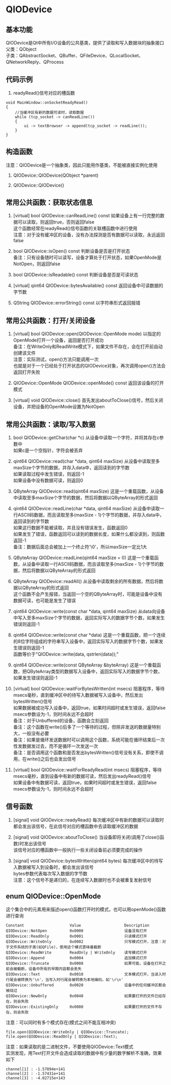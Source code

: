 # QIODevice

## 基本功能
QIODevice是Qt中所有I/O设备的公共基类，提供了读取和写入数据块的抽象接口  
父类：QObject  
子类：QAbstractSocket、QBuffer、QFileDevice、QLocalSocket、QNetworkReply、QProcess  


## 代码示例
1. readyRead()信号对应的槽函数
```
void MainWindow::onSocketReadyRead()
{
    //当缓冲区有新的数据可读时，读取数据
    while (tcp_socket -> canReadLine())
    {
        ui -> textBrowser -> append(tcp_socket -> readLine());
    }
}
```


## 构造函数
注意：QIODevice是一个抽象类，因此只能用作基类，不能被直接实例化使用  
1. QIODevice::QIODevice(QObject \*parent)

2. QIODevice::QIODevice()


## 常用公共函数：获取状态信息
1. [virtual] bool QIODevice::canReadLine() const
如果设备上有一行完整的数据可以读取，则返回true，否则返回false  
这个函数经常在readyRead()信号函数的关联槽函数中进行使用  
注意：对于没有缓冲区的设备，没有办法探测是否有数据可以读取，永远返回false  

2. bool QIODevice::isOpen() const
判断设备是否是打开状态  
备注：只有设备随时可以读写，设备才算处于打开状态，如果OpenMode是NotOpen，则返回false  

3. bool QIODevice::isReadable() const
判断设备是否是可读状态  

4. [virtual] qint64 QIODevice::bytesAvailable() const
返回设备中可读数据的字节数

5. QString QIODevice::errorString() const
以字符串形式返回报错  


## 常用公共函数：打开/关闭设备
1. [virtual] bool QIODevice::open(QIODevice::OpenMode mode)
以指定的OpenMode打开一个设备，返回是否打开成功  
备注：在WriteOnly和ReadWrite模式下，如果文件不存在，会在打开前自动创建该文件  
注意：实际测试，open()方法只能调用一次  
也就是对于一个已经处于打开状态的QIODevice对象，再次调用open()方法会返回打开失败  

2. QIODevice::OpenMode QIODevice::openMode() const
返回该设备的打开模式  

3. [virtual] void QIODevice::close()
首先发出aboutToClose()信号，然后关闭设备，并把设备的OpenMode设置为NotOpen  


## 常用公共函数：读取/写入数据
1. bool QIODevice::getChar(char \*c)
从设备中读取一个字符，并将其存在c参数中  
如果c是一个空指针，字符会被丢弃  

2. qint64 QIODevice::read(char \*data, qint64 maxSize)
从设备中读取至多maxSize个字节的数据，并存入data中，返回读到的字节数  
如果读取过程中发生错误，则返回-1  
如果设备中没有数据可读，则返回0  

3. QByteArray QIODevice::read(qint64 maxSize)
这是一个重载函数，从设备中读取至多maxSize个字节的数据，然后将数据以QByteArray的形式返回  

4. qint64 QIODevice::readLine(char \*data, qint64 maxSize)
从设备中读取一行ASCII码数据，而且读取至多(maxSize - 1)个字节的数据，并存入data中，返回读到的字节数  
如果这行数据不能被读取，并且没有错误发生，函数返回0  
如果发生了错误，函数返回可以读到的数据长度，如果什么都没读到，则函数返回-1  
备注：数据后面总会被加上一个终止符'\0'，所以maxSize一定比1大  

5. QByteArray QIODevice::readLine(qint64 maxSize = 0)
这是一个重载函数，从设备中读取一行ASCII码数据，而且读取至多(maxSize - 1)个字节的数据，然后将数据以QByteArray的形式返回    

6. QByteArray QIODevice::readAll()
从设备中读取剩余的所有数据，然后将数据以QByteArray的形式返回  
这个函数不会产生报错，当返回一个空的QByteArray时，可能是设备中没有数据可读，也可能是发生了错误  

7. qint64 QIODevice::write(const char \*data, qint64 maxSize)
从data向设备中写入至多maxSize个字节的数据，返回实际写入的数据字节个数，如果发生错误则返回-1  

8. qint64 QIODevice::write(const char \*data)
这是一个重载函数，把一个连续的8位字符组成的字符串写入设备中，返回实际写入的数据字节个数，如果发生错误则返回-1  
函数等价于"QIODevice::write(data, qstrlen(data));"  

9. qint64 QIODevice::write(const QByteArray &byteArray)
这是一个重载函数，把QByteArray类型的数据写入设备中，返回实际写入的数据字节个数，如果发生错误则返回-1  

10. [virtual] bool QIODevice::waitForBytesWritten(int msecs)
阻塞程序，等待msecs毫秒，直到缓冲区中的待写入数据被写入设备中，然后发出bytesWritten()信号  
如果数据被成功写入设备中，返回true，如果时间超时或发生错误，返回false  
msecs参数设为-1，则时间永远不会超时  
备注：对于Unbuffered的设备，函数会立刻返回  
备注：这个函数在write()后多了一个等待的过程，但除非发送的数据量特别大，一般没有必要  
备注：如果是循环发送数据时可以调用这个函数，系统可能在循环结束后一次性发数据发过去，而不是循环一次发送一次  
备注：是否调用这个函数和是否发出bytesWritten()信号没有关系，即使不调用，在write()之后也会发出信号  

11. [virtual] bool QIODevice::waitForReadyRead(int msecs)
阻塞程序，等待msecs毫秒，直到设备中有新的数据可读，然后发出readyRead()信号  
如果设备中有数据可读，返回true，如果时间超时或发生错误，返回false  
msecs参数设为-1，则时间永远不会超时  


## 信号函数
1. [signal] void QIODevice::readyRead()
每次缓冲区中有新的数据可以读取时都会发出该信号，在此信号对应的槽函数中去读取缓冲区的数据  

2. [signal] void QIODevice::aboutToClose()
当设备即将关闭(调用了close()函数)时发出该信号  
该信号对应的槽函数中一般执行一些关闭设备前必须要完成的操作  

3. [signal] void QIODevice::bytesWritten(qint64 bytes)
每次缓冲区中的待写入数据被写入到设备时，都会发出该信号  
bytes参数代表每次写入数据的字节数  
注意：这个信号不是递归的，在连续写入数据时也不会被重复发射信号  


## enum QIODevice::OpenMode
这个集合中的元素用来描述open()函数打开时的模式，也可以用openMode()函数进行查询  
```
Constant                    Value                   Description
QIODevice::NotOpen          0x0000                  设备没有打开
QIODevice::ReadOnly         0x0001                  只读模式打开
QIODevice::WriteOnly        0x0002                  只写模式打开，注意：对于文件系统的子类(如QFile)，使用这个模式意味着截断
QIODevice::ReadWrite        ReadOnly | WriteOnly    读写模式打开
QIODevice::Append           0x0004                  追加模式打开
QIODevice::Truncate         0x0008                  如果可能，设备在打开之前会被截断，设备中所有的早期内容都会丢失
QIODevice::Text             0x0010                  文本模式打开，当读入时行尾会被转换为'\n'，当写入时行尾会被转换为本地编码，如'\r\n'
QIODevice::Unbuffered       0x0020                  设备中的任何缓冲区都会被绕过
QIODevice::NewOnly          0x0040                  如果要打开的文件已经存在，则会失败
QIODevice::ExistingOnly     0x0080                  如果要打开的文件不存在，则会失败
```
注意：可以同时有多个模式存在(模式之间不能互相冲突)  
```
file.open(QIODevice::WriteOnly | QIODevice::Truncate);
file.open(QIODevice::ReadOnly | QIODevice::Text);
```
注意：如果读取的是二进制文件，不要使用QIODevice::Text模式  
实测发现，用Text打开文件会造成读取的数据中有少量的数字解析不准确，效果如下  
```
channel[1] : -1.57894e+141
channel[2] : -1.57431e+141
channel[3] : -4.02715e+143
```